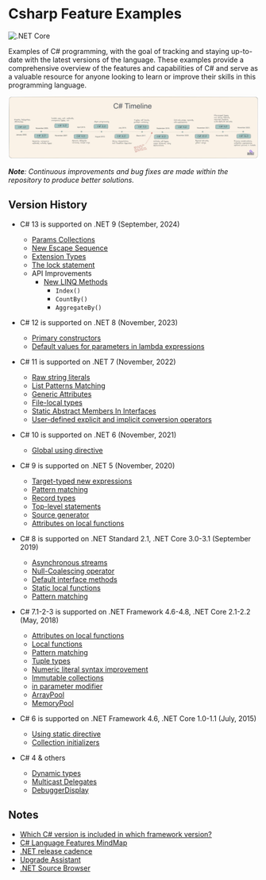 # Csharp Feature Examples

![.NET Core](https://github.com/ibrahimatay/CsharpLangExamples/workflows/.NET%20Core/badge.svg)

Examples of C# programming, with the goal of tracking and staying up-to-date with the latest versions of the language. These examples provide a comprehensive overview of the features and capabilities of C# and serve as a valuable resource for anyone looking to learn or improve their skills in this programming language.

![image](/docs/Csharp-timeline.jpeg)

****Note***: Continuous improvements and bug fixes are made within the repository to produce better solutions.*

## Version History

* C# 13 is supported on .NET 9 (September, 2024)
  * [Params Collections](ParamsCollections/Program.cs)
  * [New Escape Sequence](NewEscapeSequence/Program.cs)
  * [Extension Types](ExtensionTypesCsharp13/Program.cs)
  * [The lock statement](TheLockStatement/Program.cs)
  * API Improvements
    * [New LINQ Methods](NewLINQMethodsCsharp13/Program.cs)
      * `Index()` 
      * `CountBy()` 
      * `AggregateBy()`

* C# 12 is supported on .NET 8 (November, 2023) 
  * [Primary constructors](PrimaryConstructors/Program.cs)
  * [Default values for parameters in lambda expressions](DefaultLambdaParameters/Program.cs)

* C# 11 is supported on .NET 7 (November, 2022)
  * [Raw string literals](RawStringLiterals/Program.cs) 
  * [List Patterns Matching](ListPatternsMatching/Program.cs)
  * [Generic Attributes](GenericAttributes/Program.cs)
  * [File-local types](FileLocalTypes/Program.cs)
  * [Static Abstract Members In Interfaces](StaticAbstractMembersInInterfaces/Program.cs)
  * [User-defined explicit and implicit conversion operators](UserDefinedConversionOperators/Program.cs)

* C# 10 is supported on .NET 6 (November, 2021)
  * [Global using directive](GlobalUsingDirective/Program.cs) 

* C# 9 is supported on .NET 5 (November, 2020)
  * [Target-typed new expressions ](TargetTypedNewExpressions/Program.cs) 
  * [Pattern matching](PatternMatchingCsharp9/Program.cs) 
  * [Record types](RecordTypes/Program.cs) 
  * [Top-level statements](TopLevelStatements/Program.cs) 
  * [Source generator](SourceGenerator/Program.cs)
  * [Attributes on local functions](AttributesOnLocalFunctions/Program.cs)
    
* C# 8 is supported on .NET Standard 2.1, .NET Core 3.0-3.1 (September 2019)
  * [Asynchronous streams](AsynchronousStreams/Program.cs) 
  * [Null-Coalescing operator](NullCoalescing/Program.cs) 
  * [Default interface methods](DefaultInterfaceMethods/Program.cs) 
  * [Static local functions](StaticLocalFunctions/Program.cs)  
  * [Pattern matching](PatternMatching/Program.cs)
    
* C# 7.1-2-3 is supported on .NET Framework 4.6-4.8, .NET Core 2.1-2.2 (May, 2018)
  * [Attributes on local functions](AttributesOnLocalFunctions/Program.cs) 
  * [Local functions](LocalFunctionsCsharp7/Program.cs) 
  * [Pattern matching](PatternMatching/Program.cs) 
  * [Tuple types](TupleTypes/Program.cs) 
  * [Numeric literal syntax improvement](NumericLiteralSyntaxImprovements/Program.cs)
  * [Immutable collections](ImmutableCollections/Program.cs) 
  * [in parameter modifier](InParameterModifier/Program.cs)
  * [ArrayPool](ArrayPool/Program.cs)
  * [MemoryPool](MemoryPool/Program.cs)
    
* C# 6 is supported on .NET Framework 4.6, .NET Core 1.0-1.1 (July, 2015)
  * [Using static directive](UsingStaticDirective/Program.cs) 
  * [Collection initializers](CollectionInitializers/Program.cs)
    
* C# 4 & others
  * [Dynamic types](DynamicTypes/Program.cs)
  * [Multicast Delegates](MulticastDelegates/Program.cs)
  * [DebuggerDisplay](DebuggerDisplay/Program.cs)

## Notes
- [Which C# version is included in which framework version?](https://learn.microsoft.com/en-us/dotnet/csharp/language-reference/configure-language-version)
- [C# Language Features MindMap](https://linkdotnetblogstorage.azureedge.net/blog/20230205_CSharpMindMap/MindMap.svg)
- [.NET release cadence](https://dotnet.microsoft.com/en-us/platform/support/policy/dotnet-core)
- [Upgrade Assistant](https://dotnet.microsoft.com/en-us/platform/upgrade-assistant)
- [.NET Source Browser](https://source.dot.net/)








